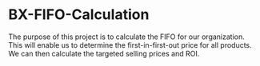 # BX-FIFO-Calculation

The purpose of this project is to calculate the FIFO for our organization. This will enable us to determine the first-in-first-out price for all products. We can then calculate the targeted selling prices and ROI.
